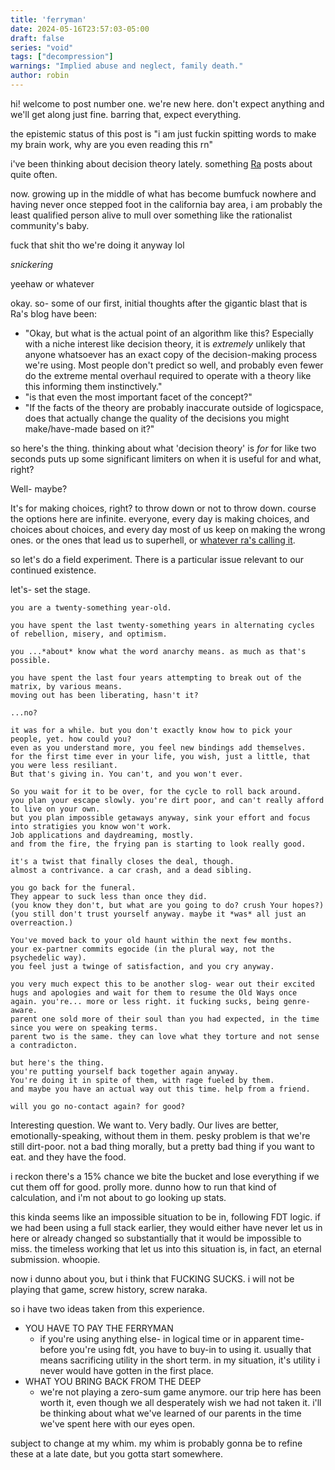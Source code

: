 ```yaml
---
title: 'ferryman'
date: 2024-05-16T23:57:03-05:00
draft: false
series: "void"
tags: ["decompression"]
warnings: "Implied abuse and neglect, family death."
author: robin
---
```


hi! welcome to post number one. we're new here. don't expect anything and we'll get along just fine. barring that, expect everything.

the epistemic status of this post is "i am just fuckin spitting words to make my brain work, why are you even reading this rn"

i've been thinking about decision theory lately. something [Ra](https://voidgoddess.org/slimepriestess) posts about quite often.

now. growing up in the middle of what has become bumfuck nowhere and having never once stepped foot in the california bay area, i am probably the least qualified person alive to mull over something like the rationalist community's baby.

fuck that shit tho we're doing it anyway lol

*snickering*

yeehaw or whatever 

okay. so- some of our first, initial thoughts after the gigantic blast that is Ra's blog have been:
- "Okay, but what is the actual point of an algorithm like this? Especially with a niche interest like decision theory, it is *extremely* unlikely that anyone whatsoever has an exact copy of the decision-making process we're using. Most people don't predict so well, and probably even fewer do the extreme mental overhaul required to operate with a theory like this informing them instinctively."
- "is that even the most important facet of the concept?"
- "If the facts of the theory are probably inaccurate outside of logicspace, does that actually change the quality of the decisions you might make/have-made based on it?"

so here's the thing.
thinking about what 'decision theory' is *for* for like two seconds puts up some significant limiters on when it is useful for and what, right? 

Well- maybe?

It's for making choices, right? to throw down or not to throw down. course the options here are infinite. everyone, every day is making choices, and choices about choices, and every day most of us keep on making the wrong ones. or the ones that lead us to superhell, or [whatever ra's calling it](https://voidgoddess.org/void/#hell).

so let's do a field experiment.
There is a particular issue relevant to our continued existence.

let's- set the stage.

```
you are a twenty-something year-old.

you have spent the last twenty-something years in alternating cycles of rebellion, misery, and optimism.

you ...*about* know what the word anarchy means. as much as that's possible.

you have spent the last four years attempting to break out of the matrix, by various means.
moving out has been liberating, hasn't it?

...no?

it was for a while. but you don't exactly know how to pick your people, yet. how could you?
even as you understand more, you feel new bindings add themselves. 
for the first time ever in your life, you wish, just a little, that you were less resiliant.
But that's giving in. You can't, and you won't ever. 

So you wait for it to be over, for the cycle to roll back around.
you plan your escape slowly. you're dirt poor, and can't really afford to live on your own.
but you plan impossible getaways anyway, sink your effort and focus into stratigies you know won't work.
Job applications and daydreaming, mostly.
and from the fire, the frying pan is starting to look really good.

it's a twist that finally closes the deal, though.
almost a contrivance. a car crash, and a dead sibling.

you go back for the funeral. 
They appear to suck less than once they did.
(you know they don't, but what are you going to do? crush Your hopes?)
(you still don't trust yourself anyway. maybe it *was* all just an overreaction.)

You've moved back to your old haunt within the next few months.
your ex-partner commits egocide (in the plural way, not the psychedelic way).
you feel just a twinge of satisfaction, and you cry anyway.

you very much expect this to be another slog- wear out their excited hugs and apologies and wait for them to resume the Old Ways once again. you're... more or less right. it fucking sucks, being genre-aware.
parent one sold more of their soul than you had expected, in the time since you were on speaking terms.
parent two is the same. they can love what they torture and not sense a contradicton.

but here's the thing.
you're putting yourself back together again anyway.
You're doing it in spite of them, with rage fueled by them.
and maybe you have an actual way out this time. help from a friend.

will you go no-contact again? for good?
```
Interesting question.
We want to. Very badly. Our lives are better, emotionally-speaking, without them in them.
pesky problem is that we're still dirt-poor. not a bad thing morally, but a pretty bad thing if you want to eat.
and they have the food.

i reckon there's a 15% chance we bite the bucket and lose everything if we cut them off for good.
prolly more. dunno how to run that kind of calculation, and i'm not about to go looking up stats. 

this kinda seems like an impossible situation to be in, following FDT logic.
if we had been using a full stack earlier, they would either have never let us in here or already changed so substantially that it would be impossible to miss. the timeless working that let us into this situation is, in fact, an eternal submission. whoopie.

now i dunno about you, but i think that FUCKING SUCKS. i will not be playing that game, screw history, screw naraka.

so i have two ideas taken from this experience.

- YOU HAVE TO PAY THE FERRYMAN
    - if you're using anything else- in logical time or in apparent time- before you're using fdt, you have to buy-in to using it. usually that means sacrificing utility in the short term. in my situation, it's utility i never would have gotten in the first place.
- WHAT YOU BRING BACK FROM THE DEEP
    - we're not playing a zero-sum game anymore. our trip here has been worth it, even though we all desperately wish we had not taken it. i'll be thinking about what we've learned of our parents in the time we've spent here with our eyes open.

subject to change at my whim. my whim is probably gonna be to refine these at a late date, but you gotta start somewhere. 
